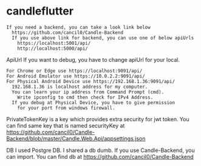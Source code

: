 # candleflutter

    If you need a backend, you can take a look link below
      https://github.com/cancil0/Candle-Backend
      If you use above link for backend, you can use one of below apiUrls
        https://localhost:5001/api/
        http://localhost:5000/api/

  ApiUrl
    If you want to debug, you have to change apiUrl for your local.
    
    For Chrome or Edge use https://localhost:9091/api/
    For Android Emulator use https://10.0.2.2:9091/api/
    For Physical Android Device use https://192.168.1.36:9091/api/
      192.168.1.36 is localhost address for my computer. 
      You can learn your ip address from Command Prompt (cmd).
        Write ipconfig to cmd then check for IPv4 Address.
      If you debug at Physical Device, you have to give permission 
        for your port from windows firewall.

  PrivateTokenKey
    is a key which provides extra security for jwt token.
    You can find same key that is named securityKey at
      https://github.com/cancil0/Candle-Backend/blob/master/Candle.Web.Api/appsettings.json

  DB
    I used Postgre DB. I shared a db dumb. If you use Candle-Backend, you can import. You can find db at
      https://github.com/cancil0/Candle-Backend
